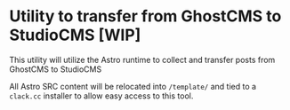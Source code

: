 # Utility to transfer from GhostCMS to StudioCMS [WIP]

This utility will utilize the Astro runtime to collect and transfer posts from GhostCMS to StudioCMS

All Astro SRC content will be relocated into `/template/` and tied to a `clack.cc` installer to allow easy access to this tool.